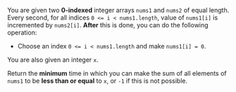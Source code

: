 You are given two **0-indexed** integer arrays `nums1` and `nums2` of equal length. Every second, for all indices `0 <= i < nums1.length`, value of `nums1[i]` is incremented by `nums2[i]`. **After** this is done, you can do the following operation:

- Choose an index `0 <= i < nums1.length` and make `nums1[i] = 0`.

You are also given an integer `x`.

Return the **minimum** time in which you can make the sum of all elements of `nums1` to be **less than or equal** to `x`, or `-1` if this is not possible.